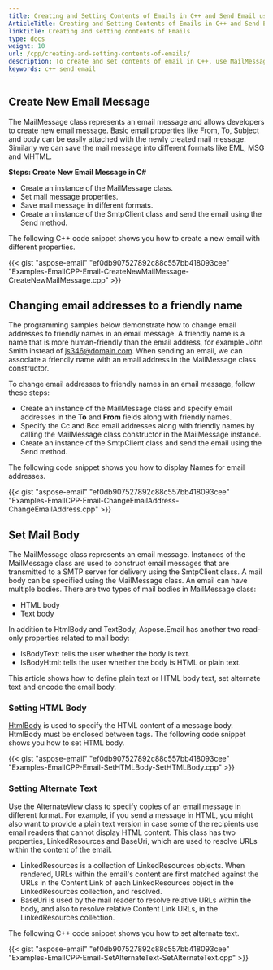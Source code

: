 ```yaml
---
title: Creating and Setting Contents of Emails in C++ and Send Email using SmtpClient
ArticleTitle: Creating and Setting Contents of Emails in C++ and Send Email using SmtpClient
linktitle: Creating and setting contents of Emails
type: docs
weight: 10
url: /cpp/creating-and-setting-contents-of-emails/
description: To create and set contents of email in C++, use MailMessage class that can create and save the mail message into different formats like EML, MSG and MHTML.
keywords: c++ send email
---
```


## **Create New Email Message**
The MailMessage class represents an email message and allows developers to create new email message. Basic email properties like From, To, Subject and body can be easily attached with the newly created mail message. Similarly we can save the mail message into different formats like EML, MSG and MHTML.

<a name="csharp-create-new-email-msg" id="csharp-create-new-email-msg"><strong>Steps: Create New Email Message in C#</strong></a>

- Create an instance of the MailMessage class.
- Set mail message properties.
- Save mail message in different formats.
- Create an instance of the SmtpClient class and send the email using the Send method.

The following C++ code snippet shows you how to create a new email with different properties.

{{< gist "aspose-email" "ef0db907527892c88c557bb418093cee" "Examples-EmailCPP-Email-CreateNewMailMessage-CreateNewMailMessage.cpp" >}}

## **Changing email addresses to a friendly name**
The programming samples below demonstrate how to change email addresses to friendly names in an email message. A friendly name is a name that is more human-friendly than the email address, for example John Smith instead of js346@domain.com. When sending an email, we can associate a friendly name with an email address in the MailMessage class constructor.

To change email addresses to friendly names in an email message, follow these steps:

- Create an instance of the MailMessage class and specify email addresses in the **To** and **From** fields along with friendly names.
- Specify the Cc and Bcc email addresses along with friendly names by calling the MailMessage class constructor in the MailMessage instance.
- Create an instance of the SmtpClient class and send the email using the Send method.

The following code snippet shows you how to display Names for email addresses.

{{< gist "aspose-email" "ef0db907527892c88c557bb418093cee" "Examples-EmailCPP-Email-ChangeEmailAddress-ChangeEmailAddress.cpp" >}}

## **Set Mail Body**
The MailMessage class represents an email message. Instances of the MailMessage class are used to construct email messages that are transmitted to a SMTP server for delivery using the SmtpClient class. A mail body can be specified using the MailMessage class. An email can have multiple bodies. There are two types of mail bodies in MailMessage class:

- HTML body
- Text body

In addition to HtmlBody and TextBody, Aspose.Email has another two read-only properties related to mail body:

- IsBodyText: tells the user whether the body is text.
- IsBodyHtml: tells the user whether the body is HTML or plain text.

This article shows how to define plain text or HTML body text, set alternate text and encode the email body.

### **Setting HTML Body**
[HtmlBody](https://reference.aspose.com/email/cpp/class/aspose.email.mail_message) is used to specify the HTML content of a message body. HtmlBody must be enclosed between <html> </html> tags. The following code snippet shows you how to set HTML body.

{{< gist "aspose-email" "ef0db907527892c88c557bb418093cee" "Examples-EmailCPP-Email-SetHTMLBody-SetHTMLBody.cpp" >}}

### **Setting Alternate Text**
Use the AlternateView class to specify copies of an email message in different format. For example, if you send a message in HTML, you might also want to provide a plain text version in case some of the recipients use email readers that cannot display HTML content. This class has two properties, LinkedResources and BaseUri, which are used to resolve URLs within the content of the email.

- LinkedResources is a collection of LinkedResources objects. When rendered, URLs within the email's content are first matched against the URLs in the Content Link of each LinkedResources object in the LinkedResources collection, and resolved.
- BaseUri is used by the mail reader to resolve relative URLs within the body, and also to resolve relative Content Link URLs, in the LinkedResources collection.

The following C++ code snippet shows you how to set alternate text.

{{< gist "aspose-email" "ef0db907527892c88c557bb418093cee" "Examples-EmailCPP-Email-SetAlternateText-SetAlternateText.cpp" >}}
